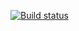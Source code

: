 [![Build status](https://ci.appveyor.com/api/projects/status/ehvpnpk0b1dvyw00?svg=true)](https://ci.appveyor.com/project/naperdishdasame/selenide)
